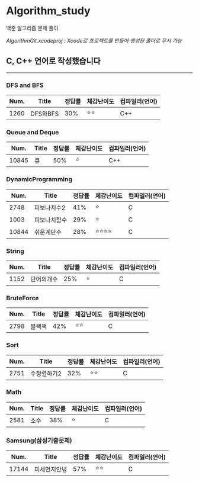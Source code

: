 # Algorithm_study
백준 알고리즘 문제 풀이


*AlgorithmGit.xcodeproj : Xcode로 프로젝트를 만들어 생성된 폴더로 무시 가능*

## C, C++ 언어로 작성했습니다 ##
------------------------------------

### DFS and BFS ###

| Num. | Title | 정답률 | 체감난이도 | 컴파일러(언어) |
|---|---|---|---|---|
|1260|DFS와BFS|30%|:star::star:|C++|


### Queue and Deque ###

| Num. | Title | 정답률 | 체감난이도 | 컴파일러(언어) |
|---|---|---|---|---|
|10845|큐|50%|:star:|C++|


### DynamicProgramming ###

| Num. | Title | 정답률 | 체감난이도 | 컴파일러(언어) |
|---|---|---|---|---|
|2748|피보나치수2|41%|:star:|C|
|1003|피보나치함수|29%|:star:|C|
|10844|쉬운계단수|28%|:star::star::star::star:|C|


### String ###

| Num. | Title | 정답률 | 체감난이도 | 컴파일러(언어) |
|---|---|---|---|---|
|1152|단어의개수|25%|:star:|C|


### BruteForce ###

| Num. | Title | 정답률 | 체감난이도 | 컴파일러(언어) |
|---|---|---|---|---|
|2798|블랙잭|42%|:star::star:|C|


### Sort ###

| Num. | Title | 정답률 | 체감난이도 | 컴파일러(언어) |
|---|---|---|---|---|
|2751|수정렬하기2|32%|:star::star:|C|


### Math ###

| Num. | Title | 정답률 | 체감난이도 | 컴파일러(언어) |
|---|---|---|---|---|
|2581|소수|38%|:star:|C|


### Samsung(삼성기출문제) ###

| Num. | Title | 정답률 | 체감난이도 | 컴파일러(언어) |
|---|---|---|---|---|
|17144|미세먼지안녕|57%|:star::star:|C|



